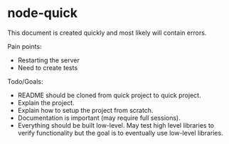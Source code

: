 # node-quick

This document is created quickly and most likely will contain errors.

Pain points:
* Restarting the server
* Need to create tests

Todo/Goals:
* README should be cloned from quick project to quick project. 
* Explain the project. 
* Explain how to setup the project from scratch. 
* Documentation is important (may require full sessions).
* Everything should be built low-level. May test high level libraries to verify functionality but the goal is to eventually use low-level libraries.
